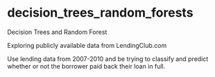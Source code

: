 # decision_trees_random_forests
Decision Trees and Random Forest

Exploring publicly available data from LendingClub.com

Use lending data from 2007-2010 and be trying to classify and predict whether or not the borrower paid back their loan in full. 
